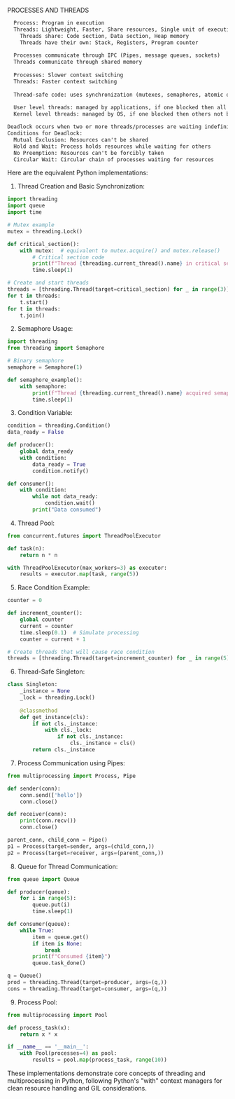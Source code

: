 PROCESSES AND THREADS
```txt
  Process: Program in execution
  Threads: Lightweight, Faster, Share resources, Single unit of execution
    Threads share: Code section, Data section, Heap memory
    Threads have their own: Stack, Registers, Program counter
  
  Processes communicate through IPC (Pipes, message queues, sockets)
  Threads communicate through shared memory
  
  Processes: Slower context switching
  Threads: Faster context switching
  
  Thread-safe code: uses synchronization (mutexes, semaphores, atomic operations)
  
  User level threads: managed by applications, if one blocked then all blocked
  Kernel level threads: managed by OS, if one blocked then others not blocked

Deadlock occurs when two or more threads/processes are waiting indefinitely for resources held by each other.
Conditions for Deadlock:
  Mutual Exclusion: Resources can't be shared
  Hold and Wait: Process holds resources while waiting for others
  No Preemption: Resources can't be forcibly taken
  Circular Wait: Circular chain of processes waiting for resources
```


Here are the equivalent Python implementations:

1. Thread Creation and Basic Synchronization:
```python
import threading
import queue
import time

# Mutex example
mutex = threading.Lock()

def critical_section():
    with mutex:  # equivalent to mutex.acquire() and mutex.release()
        # Critical section code
        print(f"Thread {threading.current_thread().name} in critical section")
        time.sleep(1)

# Create and start threads
threads = [threading.Thread(target=critical_section) for _ in range(3)]
for t in threads:
    t.start()
for t in threads:
    t.join()
```

2. Semaphore Usage:
```python
import threading
from threading import Semaphore

# Binary semaphore
semaphore = Semaphore(1)

def semaphore_example():
    with semaphore:
        print(f"Thread {threading.current_thread().name} acquired semaphore")
        time.sleep(1)
```

3. Condition Variable:
```python
condition = threading.Condition()
data_ready = False

def producer():
    global data_ready
    with condition:
        data_ready = True
        condition.notify()

def consumer():
    with condition:
        while not data_ready:
            condition.wait()
        print("Data consumed")
```

4. Thread Pool:
```python
from concurrent.futures import ThreadPoolExecutor

def task(n):
    return n * n

with ThreadPoolExecutor(max_workers=3) as executor:
    results = executor.map(task, range(5))
```

5. Race Condition Example:
```python
counter = 0

def increment_counter():
    global counter
    current = counter
    time.sleep(0.1)  # Simulate processing
    counter = current + 1

# Create threads that will cause race condition
threads = [threading.Thread(target=increment_counter) for _ in range(5)]
```

6. Thread-Safe Singleton:
```python
class Singleton:
    _instance = None
    _lock = threading.Lock()
    
    @classmethod
    def get_instance(cls):
        if not cls._instance:
            with cls._lock:
                if not cls._instance:
                    cls._instance = cls()
        return cls._instance
```

7. Process Communication using Pipes:
```python
from multiprocessing import Process, Pipe

def sender(conn):
    conn.send(['hello'])
    conn.close()

def receiver(conn):
    print(conn.recv())
    conn.close()

parent_conn, child_conn = Pipe()
p1 = Process(target=sender, args=(child_conn,))
p2 = Process(target=receiver, args=(parent_conn,))
```

8. Queue for Thread Communication:
```python
from queue import Queue

def producer(queue):
    for i in range(5):
        queue.put(i)
        time.sleep(1)

def consumer(queue):
    while True:
        item = queue.get()
        if item is None:
            break
        print(f"Consumed {item}")
        queue.task_done()

q = Queue()
prod = threading.Thread(target=producer, args=(q,))
cons = threading.Thread(target=consumer, args=(q,))
```

9. Process Pool:
```python
from multiprocessing import Pool

def process_task(x):
    return x * x

if __name__ == '__main__':
    with Pool(processes=4) as pool:
        results = pool.map(process_task, range(10))
```

These implementations demonstrate core concepts of threading and multiprocessing in Python, following Python's "with" context managers for clean resource handling and GIL considerations.
